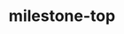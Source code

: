 ---
title : milestone-top
heading : Roadmap Milestones to Production
subHeading : The Storj network is currently in the Pioneer 1 phase of our beta. Those who sign up for our waitlist can also participate in our Beta ahead of production later this year.
---